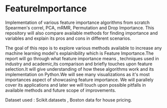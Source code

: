 # FeatureImportance
Implementation of various feature importance algorithms from scratch Spearmen's correl, PCA, mRMR, Permutation and Drop Importance. This repository will also compare available methods for finding importance and variables and explain its pros and cons in different scenarios. 


The goal of this repo is to explore various methods available to increase any machine learning model's explainibility which is Feature Importance.The report will go through what feature importance means , techniques used in industry and academic,its comparison and briefly touches upon feature selection.It will give understanding of how these algorithms work and its implementation on Python.We will see many visualizations as it's most importances aspect of showcasing feature importance. We will parallely cover its applications and later we will touch upon possible pitfalls in available methods and future scope of improvements.

Dataset used : Scikit.datasets , Boston data for house pricing.
